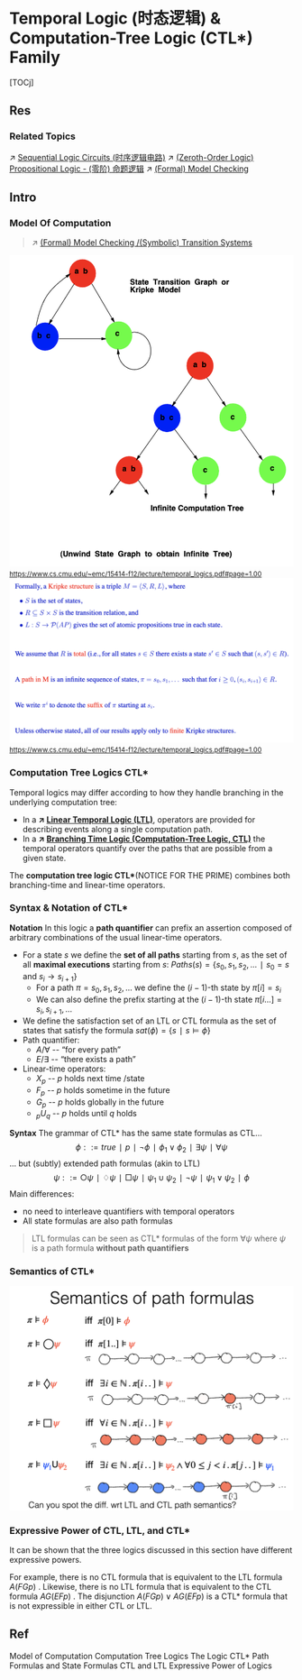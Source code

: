# Temporal Logic (时态逻辑) & Computation-Tree Logic (CTL*) Family

[TOCj]



## Res
### Related Topics
↗ [Sequential Logic Circuits (时序逻辑电路)](../../../../../🔑%20CS%20Core/Hardware%20&%20EE%20Related%20Theories/⚡️%20Digital%20(Logic)%20Electronics%20Foundations/0x04%20Sequential%20Logic%20Circuits%20(时序逻辑电路)/Sequential%20Logic%20Circuits%20(时序逻辑电路).md)
↗ [(Zeroth-Order Logic) Propositional Logic - (零阶) 命题逻辑](../../Classical%20Logic%20(Standard%20Logic)/(Zeroth-Order%20Logic)%20Propositional%20Logic%20-%20(零阶)%20命题逻辑.md)
↗ [(Formal) Model Checking](../../../../../CyberSecurity/🏰%20Cybersecurity%20Basics%20&%20InfoSec/🍦%20Software%20Security/🪆%20Software%20Analysis%20&%20Binary%20Engineering/📌%20Software%20Analysis%20Basics/🙇‍♂️%20Formal%20Methods%20&%20Formal%20Verification%20(FV)/(Formal)%20Model%20Checking/(Formal)%20Model%20Checking.md)



## Intro
### Model Of Computation
> ↗ [(Formal) Model Checking /(Symbolic) Transition Systems](../../../../../CyberSecurity/🏰%20Cybersecurity%20Basics%20&%20InfoSec/🍦%20Software%20Security/🪆%20Software%20Analysis%20&%20Binary%20Engineering/📌%20Software%20Analysis%20Basics/🙇‍♂️%20Formal%20Methods%20&%20Formal%20Verification%20(FV)/(Formal)%20Model%20Checking/(Formal)%20Model%20Checking.md#(Symbolic)%20Transition%20Systems)


![](../../../../../../Assets/Pics/Screenshot%202025-09-23%20at%2018.33.15.png)
<small><a>https://www.cs.cmu.edu/~emc/15414-f12/lecture/temporal_logics.pdf#page=1.00</a></small>
![](../../../../../../Assets/Pics/Screenshot%202025-09-23%20at%2018.34.43.png)
<small><a>https://www.cs.cmu.edu/~emc/15414-f12/lecture/temporal_logics.pdf#page=1.00</a></small>


### Computation Tree Logics CTL*
Temporal logics may differ according to how they handle branching in the underlying computation tree:
- In a **↗ [Linear Temporal Logic (LTL)](Linear%20Temporal%20Logic%20(LTL).md)**, operators are provided for describing events along a single computation path. 
- In a **↗ [Branching Time Logic (Computation-Tree Logic, CTL)](Branching%20Time%20Logic%20(Computation-Tree%20Logic,%20CTL).md)** the temporal operators quantify over the paths that are possible from a given state.

The **computation tree logic CTL\***(NOTICE FOR THE PRIME) combines both branching-time and linear-time operators.


### Syntax & Notation of CTL*
**Notation**
In this logic a **path quantifier** can prefix an assertion composed of arbitrary combinations of the usual linear-time operators.
- For a state $s$ we define the **set of all paths** starting from $s$, as the set of all **maximal executions** starting from $s$: $Paths(s) = \{s_0, s_1, s_2, ... ∣ s_0=s \text{ and } s_i \to s_{i+1}\}$
	- For a path $\pi = s_0, s_1, s_2, …$ we define the $(i-1)$-th state by $\pi[i]=s_i$
	- We can also define the prefix starting at the $(i-1)$-th state $\pi[i...]=s_i, s_{i+1}, ...$
- We define the satisfaction set of an LTL or CTL formula as the set of states that satisfy the formula $sat(\phi) = \{s ∣ s \models \phi\}$
- Path quantifier:
	- $A / \forall$ -- “for every path”
	- $E / \exists$ -- “there exists a path”
- Linear-time operators:
	- $X_p$ -- $p$ holds next time /state
	- $F_p$ -- $p$ holds sometime in the future
	- $G_p$ -- $p$ holds globally in the future
	- $_pU_q$ -- $p$ holds until $q$ holds

**Syntax**
The grammar of CTL* has the same state formulas as CTL… $$\phi ::= true ∣ p ∣ \neg\phi ∣ \phi_1\lor\phi_2 ∣ \exists\psi ∣ \forall\psi$$
… but (subtly) extended path formulas (akin to LTL) $$\psi ::= \bigcirc\psi ∣ \diamondsuit\psi ∣ \Box\psi ∣ \psi_1\cup\psi_2 ∣ \neg\psi ∣ \psi_1\lor\psi_2 ∣ \phi$$
Main differences:
- no need to interleave quantifiers with temporal operators
- All state formulas are also path formulas

> LTL formulas can be seen as CTL* formulas of the form $\forall\psi$ where $\psi$ is a path formula **without path quantifiers**


### Semantics of CTL*
![](../../../../../../Assets/Pics/Screenshot%202025-09-23%20at%2019.18.21.png)


### Expressive Power of CTL, LTL, and CTL*
It can be shown that the three logics discussed in this section have different expressive powers. 

For example, there is no CTL formula that is equivalent to the LTL formula $A(FG p)$ .
Likewise, there is no LTL formula that is equivalent to the CTL formula $AG(EF p)$ .
The disjunction $A(FGp)\lor AG(EFp)$ is a CTL* formula that is not expressible in either CTL or LTL.



## Ref
[15–414/614 Bug Catching: Automated Program Verification - Lecture 7: Computation Tree Logics | CMU]: https://www.cs.cmu.edu/~emc/15414-f12/lecture/temporal_logics.pdf#page=1.00
Model of Computation
Computation Tree Logics
The Logic CTL*
Path Formulas and State Formulas
CTL and LTL
Expressive Power of Logics
